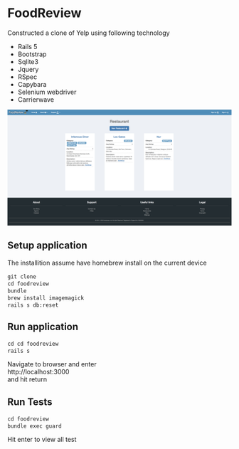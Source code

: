 <!--# README-->

<!--This README would normally document whatever steps are necessary to get the-->
<!--application up and running.-->

<!--Things you may want to cover:-->

<!--* Ruby version-->

<!--* System dependencies-->

<!--* Configuration-->

<!--* Database creation-->

<!--* Database initialization-->

<!--* How to run the test suite-->

<!--* Services (job queues, cache servers, search engines, etc.)-->

<!--* Deployment instructions-->

<!--* ...-->

# FoodReview

Constructed a clone of Yelp using following technology
- Rails 5
- Bootstrap
- Sqlite3
- Jquery
- RSpec
- Capybara
- Selenium webdriver
- Carrierwave

![Thermostat](https://github.com/KKOA/foodreview2/blob/master/ScreenShot.png)

## Setup application

The installition assume have homebrew install on the current device

```
git clone
cd foodreview
bundle
brew install imagemagick
rails s db:reset
```

## Run application
```
cd cd foodreview
rails s
```
Navigate to browser and enter<br>
http://localhost:3000<br>
and hit return

## Run Tests
```
cd foodreview
bundle exec guard
```
Hit enter to view all test

